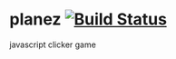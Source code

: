 # planez [![Build Status](https://travis-ci.com/robloxcom-corporation/planez.svg?branch=master)](https://travis-ci.com/robloxcom-corporation/planez)
javascript clicker game
